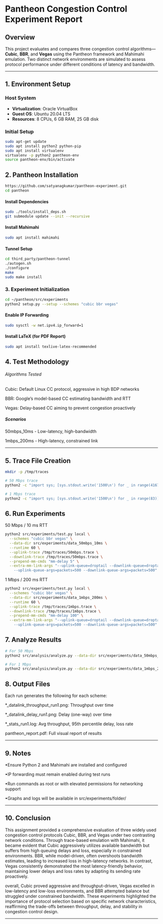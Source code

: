 # Pantheon Congestion Control Experiment Report

## Overview
This project evaluates and compares three congestion control algorithms—**Cubic**, **BBR**, and **Vegas** using the Pantheon framework and Mahimahi emulation. Two distinct network environments are simulated to assess protocol performance under different conditions of latency and bandwidth.

---

## 1. Environment Setup

### Host System
- **Virtualization**: Oracle VirtualBox
- **Guest OS**: Ubuntu 20.04 LTS
- **Resources**: 8 CPUs, 6 GB RAM, 25 GB disk

### Initial Setup
```bash
sudo apt-get update
sudo apt install python2 python-pip
sudo apt install virtualenv
virtualenv -p python2 pantheon-env
source pantheon-env/bin/activate
```

## 2. Pantheon Installation
```bash
https://github.com/satyanagkumar/pantheon-experiment.git 
cd pantheon
```

#### Install Dependencies
```bash
sudo ./tools/install_deps.sh
git submodule update --init --recursive
```
#### Install Mahimahi
```bash
sudo apt install mahimahi
```
#### Tunnel Setup
```bash
cd third_party/pantheon-tunnel
./autogen.sh
./configure
make
sudo make install
```
### 3. Experiment Initialization
```bash
cd ~/pantheon/src/experiments
python2 setup.py --setup --schemes "cubic bbr vegas"
```
#### Enable IP Forwarding
```bash
sudo sysctl -w net.ipv4.ip_forward=1
```
#### Install LaTeX (for PDF Report)
```bash
sudo apt install texlive-latex-recommended
```

## 4. Test Methodology

###### Algorithms Tested

Cubic: Default Linux CC protocol, aggressive in high BDP networks

BBR: Google’s model-based CC estimating bandwidth and RTT

Vegas: Delay-based CC aiming to prevent congestion proactively



##### Scenarios

50mbps_10ms - Low-latency, high-bandwidth

1mbps_200ms - High-latency, constrained link

---

## 5. Trace File Creation
```bash
mkdir -p /tmp/traces

# 50 Mbps trace
python2 -c "import sys; [sys.stdout.write('1500\n') for _ in range(4167)]" > /tmp/traces/50mbps.trace

# 1 Mbps trace
python2 -c "import sys; [sys.stdout.write('1500\n') for _ in range(83)]" > /tmp/traces/1mbps.trace
```
## 6. Run Experiments
50 Mbps / 10 ms RTT


```bash
python2 src/experiments/test.py local \
  --schemes "cubic bbr vegas" \
  --data-dir src/experiments/data_50mbps_10ms \
  --runtime 60 \
  --uplink-trace /tmp/traces/50mbps.trace \
  --downlink-trace /tmp/traces/50mbps.trace \
  --prepend-mm-cmds "mm-delay 5" \
  --extra-mm-link-args "--uplink-queue=droptail --downlink-queue=droptail \
    --uplink-queue-args=packets=500 --downlink-queue-args=packets=500"
```

1 Mbps / 200 ms RTT
```bash
python2 src/experiments/test.py local \
  --schemes "cubic bbr vegas" \
  --data-dir src/experiments/data_1mbps_200ms \
  --runtime 60 \
  --uplink-trace /tmp/traces/1mbps.trace \
  --downlink-trace /tmp/traces/1mbps.trace \
  --prepend-mm-cmds "mm-delay 100" \
  --extra-mm-link-args "--uplink-queue=droptail --downlink-queue=droptail \
    --uplink-queue-args=packets=500 --downlink-queue-args=packets=500"
```

## 7. Analyze Results
```bash
# For 50 Mbps
python2 src/analysis/analyze.py --data-dir src/experiments/data_50mbps_10ms

# For 1 Mbps
python2 src/analysis/analyze.py --data-dir src/experiments/data_1mbps_200ms
```


## 8. Output Files
Each run generates the following for each scheme:

*_datalink_throughput_run1.png: Throughput over time

*_datalink_delay_run1.png: Delay (one-way) over time

*_stats_run1.log: Avg throughput, 95th percentile delay, loss rate

pantheon_report.pdf: Full visual report of results

---

## 9. Notes

•Ensure Python 2 and Mahimahi are installed and configured

•IP forwarding must remain enabled during test runs

•Run commands as root or with elevated permissions for networking support

•Graphs and logs will be available in src/experiments/folder/

---

## 10. Conclusion
This assignment provided a comprehensive evaluation of three widely used congestion control protocols Cubic, BBR, and Vegas under two contrasting network conditions. Through trace-based emulation with Mahimahi, it became evident that Cubic aggressively utilizes available bandwidth but suffers from high queuing delays and loss, especially in constrained environments. BBR, while model-driven, often overshoots bandwidth estimates, leading to increased loss in high-latency networks. In contrast, Vegas consistently demonstrated the most latency-friendly behavior, maintaining lower delays and loss rates by adapting its sending rate proactively.

overall, Cubic proved aggressive and throughput-driven, Vegas excelled in low-latency and low-loss environments, and BBR attempted balance but struggled under constrained bandwidth. These experiments highlighted the importance of protocol selection based on specific network characteristics, reaffirming the trade-offs between throughput, delay, and stability in congestion control design.

---
